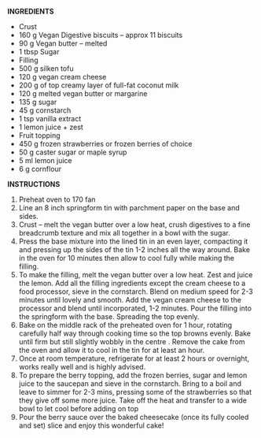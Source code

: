 **INGREDIENTS**
 
* Crust
* 160 g Vegan Digestive biscuits – approx 11 biscuits
* 90 g Vegan butter – melted
* 1 tbsp Sugar
* Filling
* 500 g silken tofu
* 120 g vegan cream cheese
* 200 g of top creamy layer of full-fat coconut milk
* 120 g melted vegan butter or margarine
* 135 g sugar
* 45 g cornstarch
* 1 tsp vanilla extract
* 1 lemon juice + zest
* Fruit topping
* 450 g frozen strawberries or frozen berries of choice
* 50 g caster sugar or maple syrup
* 5 ml lemon juice
* 6 g cornflour

**INSTRUCTIONS**
 
1. Preheat oven to 170 fan
2. Line an 8 inch springform tin with parchment paper on the base and sides.
3. Crust – melt the vegan butter over a low heat, crush digestives to a fine breadcrumb texture and mix all together in a bowl with the sugar.
4. Press the base mixture into the lined tin in an even layer, compacting it and pressing up the sides of the tin 1-2 inches all the way around. Bake in the oven for 10 minutes then allow to cool fully while making the filling.
5. To make the filling, melt the vegan butter over a low heat. Zest and juice the lemon. Add all the filling ingredients except the cream cheese to a food processor, sieve in the cornstarch. Blend on medium speed for 2-3 minutes until lovely and smooth. Add the vegan cream cheese to the processor and blend until incorporated, 1-2 minutes. Pour the filling into the springform with the base. Spreading the top evenly.
6. Bake on the middle rack of the preheated oven for 1 hour, rotating carefully half way through cooking time so the top browns evenly. Bake until firm but still slightly wobbly in the centre . Remove the cake from the oven and allow it to cool in the tin for at least an hour.
7. Once at room temperature, refrigerate for at least 2 hours or overnight, works really well and is highly advised.
8. To prepare the berry topping, add the frozen berries, sugar and lemon juice to the saucepan and sieve in the cornstarch. Bring to a boil and leave to simmer for 2-3 mins, pressing some of the strawberries so that they give off some more juice. Take off the heat and transfer to a wide bowl to let cool before adding on top
9. Pour the berry sauce over the baked cheesecake (once its fully cooled and set) slice and enjoy this wonderful cake!
